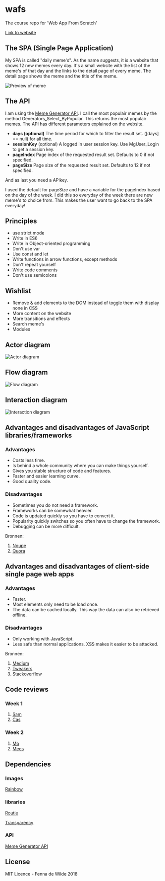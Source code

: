 # wafs
The course repo for 'Web App From Scratch'

[Link to website](http://fennadewilde.nl/wafs/index.html)


## The SPA (Single Page Application)
My SPA is called "daily meme's". As the name suggests, it is a website that shows 12 new memes every day. It's a small website with the list of the meme's of that day and the links to the detail page of every meme. The detail page shows the meme and the title of the meme.

![Preview of meme](https://github.com/fennadew/wafs/blob/master/static/images/cat.png "Preview of meme")

## The API 
I am using the [Meme Generator API](http://version1.api.memegenerator.net/). I call the most populair memes by the method Generators_Select_ByPopular. This returns the most populair memes. The API has different parameters explained on the website.
- <b>days (optional)</b> The time period for which to filter the result set. ([days] == null) for all time.
- <b>sessionKey</b> (optional) A logged in user session key. Use MgUser_Login to get a session key.
- <b>pageIndex</b>	Page index of the requested result set. Defaults to 0 if not specified.
- <b>pageSize</b>	Page size of the requested result set. Defaults to 12 if not specified.

And as last you need a APIkey.

I used the default for pageSize and have a variable for the pageIndex based on the day of the week. I did this so everyday of the week there are new meme's to choice from. This makes the user want to go back to the SPA everyday!


## Principles
- use strict mode
- Write in ES6
- Write in Object-oriented programming 
- Don't use var
- Use const and let
- Write functions in arrow functions, except methods
- Don't repeat yourself
- Write code comments
- Don't use semicolons

## Wishlist
- Remove & add elements to the DOM instead of toggle them with display none in CSS
- More content on the website
- More transitions and effects
- Search meme's
- Modules


## Actor diagram
![Actor diagram](https://github.com/fennadew/wafs/blob/master/static/images/actor-diagram.svg "Actor diagram")

## Flow diagram
![Flow diagram](https://github.com/fennadew/wafs/blob/master/static/images/flow-diagram.svg "Flow diagram")

## Interaction diagram
![Interaction diagram](https://github.com/fennadew/wafs/blob/master/static/images/interaction-diagram.png "Interaction diagram")

## Advantages and disadvantages of JavaScript libraries/frameworks
 ### Advantages
  - Costs less time.
  - Is behind a whole community where you can make things yourself.
  - Gives you stable structure of code and features.
  - Faster and easier learning curve.
  - Good quality code.

 
 ### Disadvantages
 - Sometimes you do not need a framework.
 - Frameworks can be somewhat heavier.
 - Code is updated quickly so you have to convert it.
 - Popularity quickly switches so you often have to change the framework.
 - Debugging can be more difficult.
 

Bronnen:
1. [Noupe](https://www.noupe.com/development/javascript-frameworks-94897.html)
2. [Quora](https://www.quora.com/What-are-the-pros-and-cons-of-JavaScript-frameworks)

## Advantages and disadvantages of client-side single page web apps
 ### Advantages
 - Faster.
 - Most elements only need to be load once.
 - The data can be cached locally. This way the data can also be retrieved offline.
 
 
  ### Disadvantages
 - Only working with JavaScript.
 - Less safe than normal applications. XSS makes it easier to be attacked. 

 
Bronnen:
1. [Medium](https://medium.com/@NeotericEU/single-page-application-vs-multiple-page-application-2591588efe58)
2. [Tweakers](https://gathering.tweakers.net/forum/list_messages/1613325)
3. [Stackoverflow](https://stackoverflow.com/questions/21862054/single-page-application-advantages-and-disadvantages)

## Code reviews
### Week 1
1. [Sam](https://github.com/Senmetsu/wafs/pull/1)
2. [Cas](https://github.com/Casburggraaf/wafs/pull/2)

### Week 2
1. [Mo](https://github.com/moniac/wafs/pull/6)
2. [Mees](https://github.com/meesrutten/wafs/pull/3)


## Dependencies
### Images
[Rainbow](https://img00.deviantart.net/a956/i/2012/222/5/5/hot_pink_to_yellow_by_ohsnapjenny-d5an2b7.jpg)

### libraries 
[Routie](http://projects.jga.me/routie/)

[Transparency](https://github.com/leonidas/transparency)

### API
[Meme Generator API](http://version1.api.memegenerator.net/)

## License
MIT Licence - Fenna de Wilde 2018


